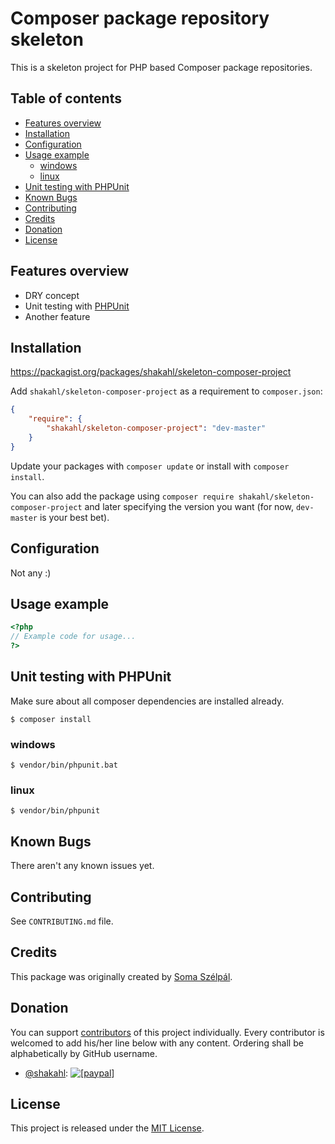 # Composer package repository skeleton

This is a skeleton project for PHP based Composer package repositories.

## Table of contents

* [Features overview](#features-overview)
* [Installation](#installation)
* [Configuration](#configuration)
* [Usage example](#usage-example)
    - [windows](#windows)
    - [linux](#linux)
* [Unit testing with PHPUnit](#unit-testing-with-phpunit)
* [Known Bugs](#known-bugs)
* [Contributing](#contributing)
* [Credits](#credits)
* [Donation](#donation)
* [License](#license)

## Features overview

- DRY concept
- Unit testing with [PHPUnit](https://phpunit.de/)
- Another feature

## Installation

https://packagist.org/packages/shakahl/skeleton-composer-project

Add `shakahl/skeleton-composer-project` as a requirement to `composer.json`:

```json
{
    "require": {
        "shakahl/skeleton-composer-project": "dev-master"
    }
}
```

Update your packages with `composer update` or install with `composer install`.

You can also add the package using `composer require shakahl/skeleton-composer-project` and later specifying the version you want (for now, `dev-master` is your best bet).

## Configuration

Not any :)

## Usage example

```php
<?php
// Example code for usage...
?>
```

## Unit testing with PHPUnit

Make sure about all composer dependencies are installed already.
```shell
$ composer install
```

### windows
```shell
$ vendor/bin/phpunit​.bat
```

### linux
```shell
$ vendor/bin/phpunit
```

## Known Bugs

There aren't any known issues yet.

## Contributing

See `CONTRIBUTING.md` file.

## Credits

This package was originally created by [Soma Szélpál][shakahl].

## Donation

You can support [contributors][contributors] of this project individually. Every contributor is welcomed to add his/her line below with any content. Ordering shall be alphabetically by GitHub username.

* [@shakahl](https://github.com/shakahl): <a href="https://www.paypal.com/cgi-bin/webscr?cmd=_donations&business=3PWPWKLHMBSCU&lc=US&item_name=Open%20Source%20Development&item_number=opensource&currency_code=EUR&bn=PP%2dDonationsBF%3abtn_donate_SM%2egif%3aNonHostedGuest"><img src="https://www.paypalobjects.com/en_US/i/btn/btn_donate_LG.gif" alt="[paypal]" /></a>

## License

This project is released under the [MIT License][opensource].

[shakahl]: https://github.com/shakahl/
[contributors]: https://github.com/shakahl/skeleton-composer-project/graphs/contributors
[opensource]: http://www.opensource.org/licenses/MIT

